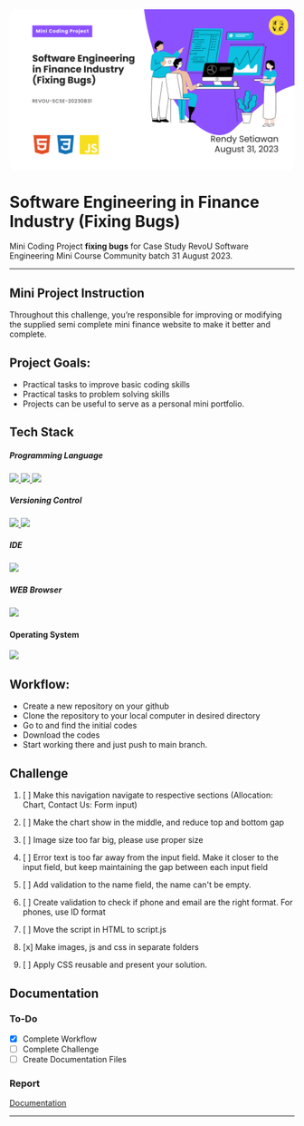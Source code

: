 <!--[Banner]-->
<kbd>
  <img align="center" width="auto" height="auto" style="border-radius: 10px" src="assets/Banner/CB-003-00021_REVOU-SCSE-20230831_se-finance-industry_(fix-bugs).png"/>
</kbd>

# Software Engineering in Finance Industry (Fixing Bugs)
Mini Coding Project **fixing bugs** for Case Study RevoU Software Engineering Mini Course Community batch 31 August 2023.

---

## Mini Project Instruction
Throughout this challenge, you’re responsible for improving or modifying the supplied semi complete mini finance website to make it better and complete.

## Project Goals:
- Practical tasks to improve basic coding skills
- Practical tasks to problem solving skills
- Projects can be useful to serve as a personal mini portfolio.

## Tech Stack
##### Programming Language
<p align="justify">
  <!--[HTML]-->
    <a href="">
      <img src="https://img.shields.io/badge/-HTML-272727?style=flat-square&logo=html5&logoColor="/>
    </a>
  <!--[CSS]-->
    <a href="">
      <img src="https://img.shields.io/badge/-CSS-272727?style=flat-square&logo=css3&logoColor=1572B6"/>
    </a>
  <!--[Javascrip]-->
    <a href="">
      <img src="https://img.shields.io/badge/-Javascript-272727?style=flat-square&logo=javascript&logoColor="/>
    </a>
</p>    

##### Versioning Control
<p align="justify">    
  <!--[Git]-->
    <a href="">
      <img src="https://img.shields.io/badge/-Git-272727?style=flat-square&logo=git&logoColor="/>
    </a>
  <!--[GitHub]-->
    <a href="">
      <img src="https://img.shields.io/badge/-GitHub-272727?style=flat-square&logo=github&logoColor="/>
    </a>    
</p>    

##### IDE
<p align="justify">    
  <!--[Visual Studio Code]-->
    <a href="">
      <img src="https://img.shields.io/badge/-Visual%20Studio%20Code-272727?style=flat-square&logo=visual-studio-code&logoColor=blue"/>
    </a>

##### WEB Browser
<p align="justify">    
  <!--[Visual Studio Code]-->
    <a href="">
      <img src="https://img.shields.io/badge/-Firefox%20Developer%20Edition-272727?style=flat-square&logo=firefox&logoColor=blue"/>
    </a>
<p align="justify">

#### Operating System
<p align="justify">
    <!--[MacOS]-->
      <a href="https://www.apple.com/id/macos">
        <img src="https://img.shields.io/badge/-MacOS-272727?style=flat-square&logo=MacOS&logoColor="/>
      </a>
</p>

## Workflow:
- Create a new repository on your github
- Clone the repository to your local computer in desired directory
- Go to and find the initial codes 
- Download the codes
- Start working there and just push to main branch.

## Challenge
1. [ ] Make this navigation navigate to respective sections (Allocation: Chart, Contact Us: Form input)

2. [ ] Make the chart show in the middle, and reduce top and bottom gap

3. [ ] Image size too far big, please use proper size

4. [ ] Error text is too far away from the input field. Make it closer to the input field, but keep maintaining the gap between each input field

5. [ ] Add validation to the name field, the name can't be empty.
6. [ ] Create validation to check if phone and email are the right format. For phones, use ID format

7. [ ] Move the script in HTML to script.js

8. [x] Make images, js and css in separate folders

9. [ ] Apply CSS reusable and present your solution.

<!-- ## Mandatory Pages (required): -->

<!-- Documentation -->
## Documentation
### To-Do
- [X] Complete Workflow
- [ ] Complete Challenge
- [ ] Create Documentation Files

### Report
[Documentation](https://docs.google.com/presentation/d/11Hy6V2_S-jwAuuiraZvB6Laj47bmKVCIhgad5o6ZeAw/edit?usp=sharing)

---